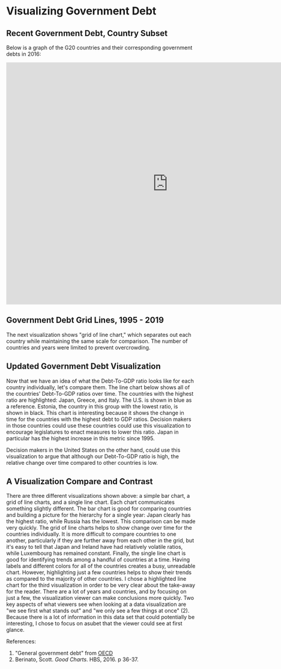 # Visualizing Government Debt

## Recent Government Debt, Country Subset

Below is a graph of the G20 countries and their corresponding government debts in 2016:

<iframe src="https://data.oecd.org/chart/6vt9" width="860" height="645" style="border: 0" mozallowfullscreen="true" webkitallowfullscreen="true" allowfullscreen="true"><a href="https://data.oecd.org/chart/6vt9" target="_blank">OECD Chart: General government debt, Total, % of GDP, Annual, 2016</a></iframe>

## Government Debt Grid Lines, 1995 - 2019
The next visualization shows "grid of line chart," which separates out each country while maintaining the same scale for comparison. The number of countries and years were limited to prevent overcrowding.

<div class="flourish-embed flourish-chart" data-src="visualisation/7691318"><script src="https://public.flourish.studio/resources/embed.js"></script></div>


## Updated Government Debt Visualization
Now that we have an idea of what the Debt-To-GDP ratio looks like for each country individually, let's compare them. The line chart below shows all of the countries' Debt-To-GDP ratios over time. The countries with the highest ratio are highlighted: Japan, Greece, and Italy. The U.S. is shown in blue as a reference. Estonia, the country in this group with the lowest ratio, is shown in black. This chart is interesting because it shows the change in time for the countries with the highest debt to GDP ratios. Decision makers in those countries could use these countries could use this visualization to encourage legislatures to enact measures to lower this ratio. Japan in particular has the highest increase in this metric since 1995. 

Decision makers in the United States on the other hand, could use this visualization to argue that although our Debt-To-GDP ratio is high, the relative change over time compared to other countries is low.

<div class="flourish-embed flourish-chart" data-src="visualisation/7694877"><script src="https://public.flourish.studio/resources/embed.js"></script></div>


## A Visualization Compare and Contrast

There are three different visualizations shown above: a simple bar chart, a grid of line charts, and a single line chart. Each chart communicates something slightly different. The bar chart is good for comparing countries and building a picture for the hierarchy for a single year: Japan clearly has the highest ratio, while Russia has the lowest. This comparison can be made very quickly. 
The grid of line charts helps to show change over time for the countries individually. It is more difficult to compare countries to one another, particularly if they are further away from each other in the grid, but it's easy to tell that Japan and Ireland have had relatively volatile ratios, while Luxembourg has remained constant.
Finally, the single line chart is good for identifying trends among a handful of countries at a time. Having labels and different colors for all of the countries creates a busy, unreadable chart. However, highlighting just a few countries helps to show their trends as compared to the majority of other countries. I chose a highlighted line chart for the third visualization in order to be very clear about the take-away for the reader. There are a lot of years and countries, and by focusing on just a few, the visualization viewer can make conclusions more quickly. Two key aspects of what viewers see when looking at a data visualization are "we see first what stands out" and "we only see a few things at once" (2). Because there is a lot of information in this data set that could potentially be interesting, I chose to focus on asubet that the viewer could see at first glance.

References:
1. "General government debt" from [OECD](https://data.oecd.org/gga/general-government-debt.htm)
2. Berinato, Scott. *Good Charts*. HBS, 2016. p 36-37.
